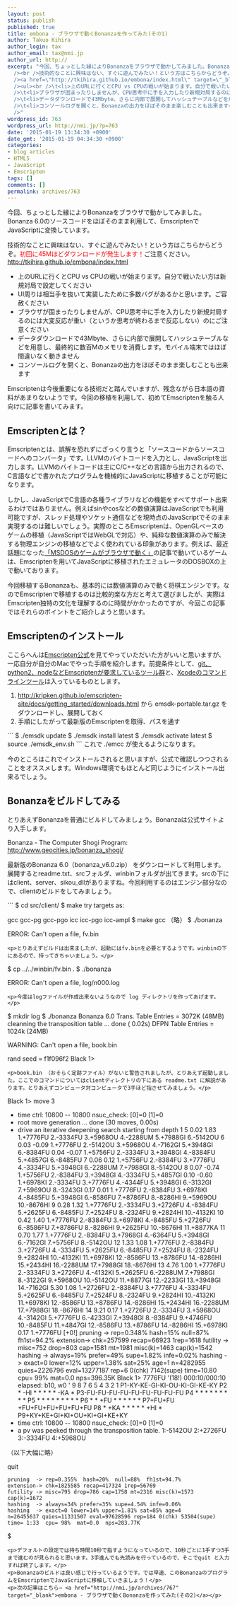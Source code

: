 ```yaml
---
layout: post
status: publish
published: true
title: embona - ブラウザで動くBonanzaを作ってみた(その1)
author: Takuo Kihira
author_login: tax
author_email: tax@nmi.jp
author_url: http://
excerpt: "今回、ちょっとした縁によりBonanzaをブラウザで動かしてみました。Bonanza 6.0のソースコードをほぼそのまま利用して、EmscriptenでJavaScriptに変換しています。<br
  /><br />技術的なことに興味はない、すぐに遊んでみたい！という方はこちらからどうぞ。<span style=\"color:red\">初回に45Mほどダウンロードが発生します！</span>ご注意ください。<br
  /><a href=\"http://tkihira.github.io/embona/index.html\" target=\"_blank\">http://tkihira.github.io/embona/index.html</a><br
  /><ul><br />\t<li>上のURLに行くとCPU vs CPUの戦いが始まります。自分で戦いたい方は新規対局で設定してください</li><br />\t<li>UI周りは相当手を抜いて実装したために多数バグがあるかと思います。ご容赦ください</li><br
  />\t<li>ブラウザが固まったりしませんが、CPU思考中に手を入力したり新規対局するのには大変反応が重い（というか思考が終わるまで反応しない）のにご注意ください</li><br
  />\t<li>データダウンロードで43Mbyte、さらに内部で展開してハッシュテーブルなどを用意し、最終的に数百Mのメモリを消費します。モバイル端末ではほぼ間違いなく動きません</li><br
  />\t<li>コンソールログを開くと、Bonanzaの出力をほぼそのまま楽しむことも出来ます</li><br /></ul><br /><br />Emscriptenは今後重要になる技術だと踏んでいますが、残念ながら日本語の資料があまりないようです。今回の移植を利用して、初めてEmscriptenを触る人向けに記事を書いてみます。<br
  />"
wordpress_id: 763
wordpress_url: http://nmi.jp/?p=763
date: '2015-01-19 13:34:30 +0900'
date_gmt: '2015-01-19 04:34:30 +0900'
categories:
- blog articles
- HTML5
- JavaScript
- Emscripten
tags: []
comments: []
permalink: archives/763
---
```

<p>今回、ちょっとした縁によりBonanzaをブラウザで動かしてみました。Bonanza 6.0のソースコードをほぼそのまま利用して、EmscriptenでJavaScriptに変換しています。</p>
<p>技術的なことに興味はない、すぐに遊んでみたい！という方はこちらからどうぞ。<span style="color:red">初回に45Mほどダウンロードが発生します！</span>ご注意ください。<br />
<a href="http://tkihira.github.io/embona/index.html" target="_blank">http://tkihira.github.io/embona/index.html</a></p>
<ul>
<li>上のURLに行くとCPU vs CPUの戦いが始まります。自分で戦いたい方は新規対局で設定してください</li>
<li>UI周りは相当手を抜いて実装したために多数バグがあるかと思います。ご容赦ください</li>
<li>ブラウザが固まったりしませんが、CPU思考中に手を入力したり新規対局するのには大変反応が重い（というか思考が終わるまで反応しない）のにご注意ください</li>
<li>データダウンロードで43Mbyte、さらに内部で展開してハッシュテーブルなどを用意し、最終的に数百Mのメモリを消費します。モバイル端末ではほぼ間違いなく動きません</li>
<li>コンソールログを開くと、Bonanzaの出力をほぼそのまま楽しむことも出来ます</li>
</ul>
<p>Emscriptenは今後重要になる技術だと踏んでいますが、残念ながら日本語の資料があまりないようです。今回の移植を利用して、初めてEmscriptenを触る人向けに記事を書いてみます。<br />
<a id="more"></a><a id="more-763"></a></p>
<h2>Emscriptenとは？</h2>
<p>Emscriptenとは、誤解を恐れずにざっくり言うと「ソースコードからソースコードへのコンバータ」です。LLVMのバイトコードを入力とし、JavaScriptを出力します。LLVMのバイトコードは主にC/C++などの言語から出力されるので、C言語などで書かれたプログラムを機械的にJavaScriptに移植することが可能になります。</p>
<p>しかし、JavaScriptでC言語の各種ライブラリなどの機能をすべてサポート出来るわけではありません。例えばsinやcosなどの数値演算はJavaScriptでも利用可能ですが、スレッド処理やソケット通信などを現時点のJavaScriptでそのまま実現するのは難しいでしょう。実際のところEmscriptenは、OpenGLベースのゲームの移植（JavaScriptではWebGLで対応）や、純粋な数値演算のみで解決する物理エンジンの移植などでよく使われている印象があります。例えば、最近話題になった<a href="http://jp.techcrunch.com/2015/01/10/20150109internet-archive-brings-oregon-trail-prince-of-persia-lemmings-and-2200-other-ms-dos-games-to-your-browser/" target="_blank">「MSDOSのゲームがブラウザで動く」</a>の記事で動いているゲームは、Emscriptenを用いてJavaScriptに移植されたエミュレータのDOSBOXの上で動いております。</p>
<p>今回移植するBonanzaも、基本的には数値演算のみで動く将棋エンジンです。なのでEmscriptenで移植するのは比較的楽な方だと考えて選びましたが、実際はEmscripten独特の文化を理解するのに時間がかかったのですが、今回この記事ではそれらのポイントをご紹介しようと思います。</p>
<h2>Emscriptenのインストール</h2>
<p>ここらへんは<a href="http://kripken.github.io/emscripten-site/" target="_blank">Emscripten公式</a>を見てやっていただいた方がいいと思いますが、一応自分が自分のMacでやった手順を紹介します。前提条件として、<a href="http://kripken.github.io/emscripten-site/docs/building_from_source/building_emscripten_from_source_on_mac_os_x.html#getting-started-on-osx-install-python2" target="_blank">git、python2、nodeなどEmscriptenが要求しているツール群</a>と、<a href="http://qiita.com/xtetsuji/items/f373cb10412c68d046a1" target="_blank">Xcodeのコマンドラインツール</a>は入っているものとします。</p>
<ol>
<li><a href="http://kripken.github.io/emscripten-site/docs/getting_started/downloads.html" target="_blank">http://kripken.github.io/emscripten-site/docs/getting_started/downloads.html</a> から emsdk-portable.tar.gz をダウンロードし、展開しておく</li>
<li>手順にしたがって最新版のEmscriptenを取得、パスを通す
</li>
</ol>
```
$ ./emsdk update
$ ./emsdk install latest
$ ./emsdk activate latest
$ source ./emsdk_env.sh
```
これで ./emcc が使えるようになります。
<p>今のところはこれでインストールされると思いますが、公式で確認しつつされることをオススメします。Windows環境でもほとんど同じようにインストール出来るでしょう。</p>
<h2>Bonanzaをビルドしてみる</h2>
<p>とりあえずBonanzaを普通にビルドしてみましょう。Bonanzaは公式サイトより入手します。</p>
<p>Bonanza - The Computer Shogi Program: <a href="http://www.geocities.jp/bonanza_shogi/" target="_blank">http://www.geocities.jp/bonanza_shogi/</a></p>
<p>最新版のBonanza 6.0（bonanza_v6.0.zip） をダウンロードして利用します。展開するとreadme.txt、srcフォルダ、winbinフォルダが出てきます。srcの下にはclient、server、sikou_dllがありますね。今回利用するのはエンジン部分なので、clientのビルドをしてみましょう。</p>
```
$ cd src/client/
$ make
try targets as:

  gcc
  gcc-pg
  gcc-pgo
  icc
  icc-pgo
  icc-ampl
$ make gcc
（略）
$ ./bonanza

ERROR: Can't open a file, fv.bin

```
<p>とりあえずビルドは出来ましたが、起動にはfv.binを必要とするようです。winbinの下にあるので、持ってきちゃいましょう。</p>
```
$ cp ../../winbin/fv.bin .
$ ./bonanza

ERROR: Can't open a file, log/n000.log
```
<p>今度はlogファイルが作成出来ないようなので log ディレクトリを作ってあげます。</p>
```
$ mkdir log
$ ./bonanza
Bonanza 6.0
Trans. Table Entries = 3072K (48MB)
cleanning the transposition table ... done ( 0.02s)
DFPN Table Entries = 1024k (24MB)

WARNING: Can't open a file, book.bin

rand seed = f1f096f2
Black 1>
```
<p>book.bin （おそらく定跡ファイル）がないと警告されましたが、とりあえず起動しました。ここでのコマンドについてはclientディレクトリの下にある readme.txt に解説があります。とりあえずコンピュータ対コンピュータで3手ほど指させてみましょう。</p>
```
Black 1> move 3
- time ctrl: 10800 -- 10800
nsuc_check: [0]=0 [1]=0
- root move generation ... done (30 moves,  0.00s)
- drive an iterative deepening search starting from depth 1
  5   0.02    1.83  1.+7776FU  2.-3334FU  3.+5968OU  4.-2288UM  5.+7988GI
                    6.-5142OU
  6   0.03   -0.09  1.+7776FU  2.-5142OU  3.+5968OU  4.-7162GI  5.+3948GI
                    6.-8384FU
      0.04   -0.07  1.+5756FU  2.-3334FU  3.+3948GI  4.-8384FU  5.+4857GI
                    6.-8485FU
  7   0.06    0.12  1.+5756FU  2.-8384FU  3.+7776FU  4.-3334FU  5.+3948GI
                    6.-2288UM  7.+7988GI  8.-5142OU
  8   0.07   -0.74  1.+5756FU  2.-8384FU  3.+3948GI  4.-3334FU  5.+4857GI
      0.10   -0.60  1.+6978KI  2.-3334FU  3.+7776FU  4.-4344FU  5.+3948GI
                    6.-3132GI  7.+5969OU  8.-3243GI
      0.17    0.01  1.+7776FU  2.-8384FU  3.+6978KI  4.-8485FU  5.+3948GI
                    6.-8586FU  7.+8786FU  8.-8286HI  9.+5969OU 10.-8676HI
  9   0.28    1.32  1.+7776FU  2.-3334FU  3.+2726FU  4.-8384FU  5.+2625FU
                    6.-8485FU  7.+2524FU  8.-2324FU  9.+2824HI 10.-4132KI
 10   0.42    1.40  1.+7776FU  2.-8384FU  3.+6978KI  4.-8485FU  5.+2726FU
                    6.-8586FU  7.+8786FU  8.-8286HI  9.+2625FU 10.-8676HI
                   11.+8877KA
 11   0.70    1.77  1.+7776FU  2.-8384FU  3.+7968GI  4.-6364FU  5.+3948GI
                    6.-7162GI  7.+5756FU  8.-5142OU
 12   1.33    1.08  1.+7776FU  2.-8384FU  3.+2726FU  4.-3334FU  5.+2625FU
                    6.-8485FU  7.+2524FU  8.-2324FU  9.+2824HI 10.-4132KI
                   11.+6978KI 12.-8586FU 13.+8786FU 14.-8286HI 15.+2434HI
                   16.-2288UM 17.+7988GI 18.-8676HI
 13   4.76    1.00  1.+7776FU  2.-3334FU  3.+2726FU  4.-4132KI  5.+2625FU
                    6.-2288UM  7.+7988GI  8.-3122GI  9.+5968OU 10.-5142OU
                   11.+8877GI 12.-2233GI 13.+3948GI 14.-7162GI
      5.30    1.08  1.+2726FU  2.-8384FU  3.+7776FU  4.-3334FU  5.+2625FU
                    6.-8485FU  7.+2524FU  8.-2324FU  9.+2824HI 10.-4132KI
                   11.+6978KI 12.-8586FU 13.+8786FU 14.-8286HI 15.+2434HI
                   16.-2288UM 17.+7988GI 18.-8676HI
 14   9.21    0.17  1.+2726FU  2.-3334FU  3.+5968OU  4.-3142GI  5.+7776FU
                    6.-4233GI  7.+3948GI  8.-8384FU  9.+4746FU 10.-8485FU
                   11.+4847GI 12.-8586FU 13.+8786FU 14.-8286HI 15.+6978KI
              0.17  1.+7776FU [+0!]
    pruning  -> rep=0.348%  hash=15%  null=87%  fh1st=94.2%
    extension-> chk=257599 recap=66923 1rep=1618
    futility -> misc=752 drop=803 cap=1581 mt=1981 misc(k)=1463 cap(k)=1542
    hashing  -> always=19% prefer=49% supe=1.82% infe=0.02%
    hashing  -> exact=0 lower=12% upper=1.38% sat=25% age=1
    n=4282955 quies=2226796 eval=13277187 rep=6 0(chk) 7142(supe)
    time=10.80  cpu= 99%  mat=0.0  nps=396.35K
Black 1> 7776FU '(18!) 000:10/000:10  elapsed: b10, w0
'  9  8  7  6  5  4  3  2  1
P1-KY-KE-GI-KI-OU-KI-GI-KE-KY
P2 * -HI *  *  *  *  * -KA *
P3-FU-FU-FU-FU-FU-FU-FU-FU-FU
P4 *  *  *  *  *  *  *  *  *
P5 *  *  *  *  *  *  *  *  *
P6 *  * +FU *  *  *  *  *  *
P7+FU+FU   +FU+FU+FU+FU+FU+FU
P8 * +KA *  *  *  *  * +HI *
P9+KY+KE+GI+KI+OU+KI+GI+KE+KY
- time ctrl: 10800 -- 10800
nsuc_check: [0]=0 [1]=0
- a pv was peeked through the transposition table.
 1:-5142OU  2:+2726FU  3:-3334FU  4:+5968OU  <HASH HIT>

（以下大幅に略）

quit

    pruning  -> rep=0.355%  hash=20%  null=88%  fh1st=94.7%
    extension-> chk=1825585 recap=417324 1rep=56769
    futility -> misc=795 drop=786 cap=1758 mt=2316 misc(k)=1573 cap(k)=1672
    hashing  -> always=34% prefer=35% supe=4.54% infe=0.06%
    hashing  -> exact=0 lower=14% upper=1.81% sat=85% age=4
    n=26455637 quies=11331507 eval=97628596 rep=184 0(chk) 53504(supe)
    time= 1:33  cpu= 98%  mat=0.0  nps=283.77K
$
```
<p>デフォルトの設定では持ち時間10秒で指すようになっているので、10秒ごとに1手ずつ3手まで進むのが見られると思います。3手進んでも先読みを行っているので、そこでquit と入力すれば終了します。</p>
<p>Bonanzaのビルドは良い感じで行っているようです。では早速、このBonanzaのプログラムをEmscriptenでJavaScriptに移植していきましょう！</p>
<p>次の記事はこちら→ <a href="http://nmi.jp/archives/767" target="_blank">embona - ブラウザで動くBonanzaを作ってみた(その2)</a></p>
